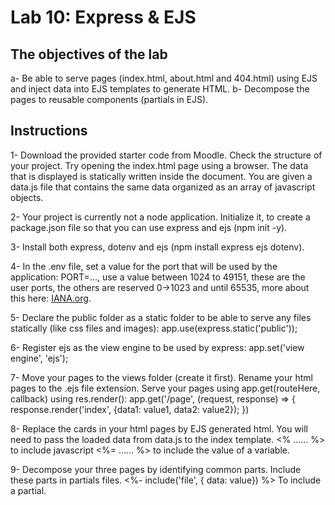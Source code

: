 # Lab 10: Express & EJS

## The objectives of the lab

a- Be able to serve pages (index.html, about.html and 404.html) using EJS and inject data into EJS templates to generate HTML.
b- Decompose the pages to reusable components (partials in EJS).

## Instructions

1- Download the provided starter code from Moodle. Check the structure of your project. Try opening the index.html page using a browser. The data that is displayed is statically written inside the document. You are given a data.js file that contains the same data organized as an array of javascript objects.

2- Your project is currently not a node application. Initialize it, to create a package.json file so that you can use express and ejs (npm init -y).

3- Install both express, dotenv and ejs (npm install express ejs dotenv).

4- In the .env file, set a value for the port that will be used by the application: PORT=…, use a value between 1024 to 49151, these are the user ports, the others are reserved 0->1023 and until 65535, more about this here: [IANA.org](https://www.iana.org/assignments/service-names-port-numbers/service-names-port-numbers.xhtml).

5- Declare the public folder as a static folder to be able to serve any files statically (like css files and images):
app.use(express.static('public'));

6- Register ejs as the view engine to be used by express:
app.set('view engine', 'ejs');

7- Move your pages to the views folder (create it first). Rename your html pages to the .ejs file extension. Serve your pages using app.get(routeHere, callback) using res.render():
app.get('/page', (request, response) => {
  response.render('index', {data1: value1, data2: value2});
})

8- Replace the cards in your html pages by EJS generated html. You will need to pass the loaded data from data.js to the index template.
<%   ……   %> to include javascript
<%= …… %>  to include the value of a variable.

9- Decompose your three pages by identifying common parts. Include these parts in partials files.
<%- include('file', { data: value}) %>   To include a partial.
